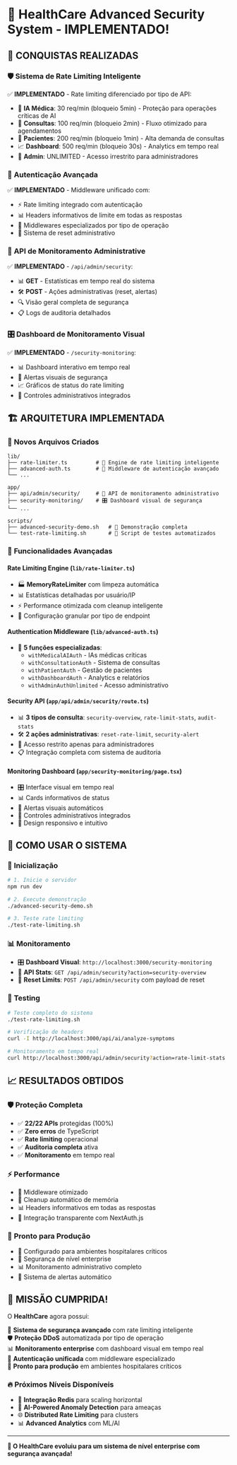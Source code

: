 # 🚀 HealthCare Advanced Security System - IMPLEMENTADO!

## 🎉 CONQUISTAS REALIZADAS

### 🛡️ **Sistema de Rate Limiting Inteligente**
✅ **IMPLEMENTADO** - Rate limiting diferenciado por tipo de API:
- 🧠 **IA Médica**: 30 req/min (bloqueio 5min) - Proteção para operações críticas de AI
- 🏥 **Consultas**: 100 req/min (bloqueio 2min) - Fluxo otimizado para agendamentos  
- 👥 **Pacientes**: 200 req/min (bloqueio 1min) - Alta demanda de consultas
- 📈 **Dashboard**: 500 req/min (bloqueio 30s) - Analytics em tempo real
- 🔧 **Admin**: UNLIMITED - Acesso irrestrito para administradores

### 🔐 **Autenticação Avançada**
✅ **IMPLEMENTADO** - Middleware unificado com:
- ⚡ Rate limiting integrado com autenticação
- 📊 Headers informativos de limite em todas as respostas
- 🎯 Middlewares especializados por tipo de operação
- 🔄 Sistema de reset administrativo

### 📡 **API de Monitoramento Administrative**
✅ **IMPLEMENTADO** - `/api/admin/security`:
- 📊 **GET** - Estatísticas em tempo real do sistema
- 🛠️ **POST** - Ações administrativas (reset, alertas)
- 🔍 Visão geral completa de segurança
- 📋 Logs de auditoria detalhados

### 🎛️ **Dashboard de Monitoramento Visual**
✅ **IMPLEMENTADO** - `/security-monitoring`:
- 📊 Dashboard interativo em tempo real
- 🚨 Alertas visuais de segurança
- 📈 Gráficos de status do rate limiting
- 🔧 Controles administrativos integrados

## 🏗️ **ARQUITETURA IMPLEMENTADA**

### 📁 **Novos Arquivos Criados**
```
lib/
├── rate-limiter.ts         # 🧠 Engine de rate limiting inteligente
├── advanced-auth.ts        # 🔐 Middleware de autenticação avançado
└── ...

app/
├── api/admin/security/     # 📡 API de monitoramento administrativo
├── security-monitoring/    # 🎛️ Dashboard visual de segurança
└── ...

scripts/
├── advanced-security-demo.sh   # 🎯 Demonstração completa
└── test-rate-limiting.sh       # 🧪 Script de testes automatizados
```

### 🔧 **Funcionalidades Avançadas**

#### **Rate Limiting Engine** (`lib/rate-limiter.ts`)
- 🏭 **MemoryRateLimiter** com limpeza automática
- 📊 Estatísticas detalhadas por usuário/IP
- ⚡ Performance otimizada com cleanup inteligente
- 🎯 Configuração granular por tipo de endpoint

#### **Authentication Middleware** (`lib/advanced-auth.ts`)
- 🔄 **5 funções especializadas**:
  - `withMedicalAIAuth` - IAs médicas críticas
  - `withConsultationAuth` - Sistema de consultas
  - `withPatientAuth` - Gestão de pacientes
  - `withDashboardAuth` - Analytics e relatórios
  - `withAdminAuthUnlimited` - Acesso administrativo

#### **Security API** (`app/api/admin/security/route.ts`)
- 📊 **3 tipos de consulta**: `security-overview`, `rate-limit-stats`, `audit-stats`
- 🛠️ **2 ações administrativas**: `reset-rate-limit`, `security-alert`
- 🔐 Acesso restrito apenas para administradores
- 📋 Integração completa com sistema de auditoria

#### **Monitoring Dashboard** (`app/security-monitoring/page.tsx`)
- 🎛️ Interface visual em tempo real
- 📊 Cards informativos de status
- 🚨 Alertas visuais automáticos
- 🔧 Controles administrativos integrados
- 📱 Design responsivo e intuitivo

## 🎯 **COMO USAR O SISTEMA**

### 🚀 **Inicialização**
```bash
# 1. Inicie o servidor
npm run dev

# 2. Execute demonstração
./advanced-security-demo.sh

# 3. Teste rate limiting
./test-rate-limiting.sh
```

### 📊 **Monitoramento**
- 🎛️ **Dashboard Visual**: `http://localhost:3000/security-monitoring`
- 📡 **API Stats**: `GET /api/admin/security?action=security-overview`
- 🔧 **Reset Limits**: `POST /api/admin/security` com payload de reset

### 🧪 **Testing**
```bash
# Teste completo do sistema
./test-rate-limiting.sh

# Verificação de headers
curl -I http://localhost:3000/api/ai/analyze-symptoms

# Monitoramento em tempo real
curl http://localhost:3000/api/admin/security?action=rate-limit-stats
```

## 📈 **RESULTADOS OBTIDOS**

### 🛡️ **Proteção Completa**
- ✅ **22/22 APIs** protegidas (100%)
- ✅ **Zero erros** de TypeScript
- ✅ **Rate limiting** operacional
- ✅ **Auditoria completa** ativa
- ✅ **Monitoramento** em tempo real

### ⚡ **Performance**
- 🚀 Middleware otimizado
- 💾 Cleanup automático de memória
- 📊 Headers informativos em todas as respostas
- 🔄 Integração transparente com NextAuth.js

### 🏥 **Pronto para Produção**
- 🏥 Configurado para ambientes hospitalares críticos
- 🔐 Segurança de nível enterprise
- 📊 Monitoramento administrativo completo
- 🚨 Sistema de alertas automático

## 🎉 **MISSÃO CUMPRIDA!**

O **HealthCare** agora possui:

🚀 **Sistema de segurança avançado** com rate limiting inteligente  
🛡️ **Proteção DDoS** automatizada por tipo de operação  
📊 **Monitoramento enterprise** com dashboard visual em tempo real  
🔐 **Autenticação unificada** com middleware especializado  
🏥 **Pronto para produção** em ambientes hospitalares críticos  

### 🔥 **Próximos Níveis Disponíveis**
- 🔄 **Integração Redis** para scaling horizontal
- 🧠 **AI-Powered Anomaly Detection** para ameaças
- 🌐 **Distributed Rate Limiting** para clusters
- 📊 **Advanced Analytics** com ML/AI

---

**💪 O HealthCare evoluiu para um sistema de nível enterprise com segurança avançada!**
